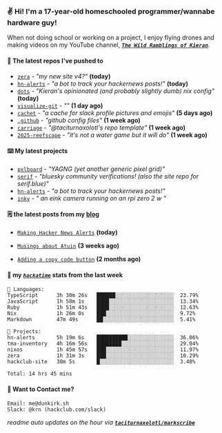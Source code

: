 ### ✌️ Hi! I'm a 17-year-old homeschooled programmer/wannabe hardware guy!

When not doing school or working on a project, I enjoy flying drones and making videos on my YouTube channel, [**_`The Wild Ramblings of Kieran`_**](https://youtube.com/@kieran.rambles).

#### 👷 The latest repos I've pushed to

- [`zera`](https://github.com/taciturnaxolotl/zera) - _"my new site v4?"_ **(today)**
- [`hn-alerts`](https://github.com/taciturnaxolotl/hn-alerts) - _"a bot to track your hackernews posts!"_ **(today)**
- [`dots`](https://github.com/taciturnaxolotl/dots) - _"Kieran's opinionated (and probably slightly dumb) nix config"_ **(today)**
- [`visualize-git`](https://github.com/maxwofford/visualize-git) - _""_ **(1 day ago)**
- [`cachet`](https://github.com/taciturnaxolotl/cachet) - _"a cache for slack profile pictures and emojis"_ **(5 days ago)**
- [`.github`](https://github.com/taciturnaxolotl/.github) - _"github config files"_ **(1 week ago)**
- [`carriage`](https://github.com/taciturnaxolotl/carriage) - _"@taciturnaxolotl's repo template"_ **(1 week ago)**
- [`2025-reefscape`](https://github.com/df1317/2025-reefscape) - _"it's not a water game but it will do"_ **(1 week ago)**

#### ⌨️ My latest projects

- [`pxlboard`](https://github.com/taciturnaxolotl/pxlboard) - _"YAGNG (yet another generic pixel grid)"_
- [`serif`](https://github.com/taciturnaxolotl/serif) - _"bluesky community verifications! (also the site repo for serif.blue)"_
- [`hn-alerts`](https://github.com/taciturnaxolotl/hn-alerts) - _"a bot to track your hackernews posts!"_
- [`inky`](https://github.com/taciturnaxolotl/inky) - _" an eink camera running on an rpi zero 2 w "_

#### 🗒️ the latest posts from my [blog](https://dunkirk.sh)

- [`Making Hacker News Alerts`](https://dunkirk.sh/blog/hn-alerts/) **(today)**

- [`Musings about Atuin`](https://dunkirk.sh/blog/atuin/) **(3 weeks ago)**

- [`Adding a copy code button`](https://dunkirk.sh/blog/adding-a-copy-button/) **(2 months ago)**



#### 📡 my [_`hackatime`_](https://waka.hackclub.com) stats from the last week

```text
💾 Languages:
TypeScript      3h 30m 26s   ██████░░░░░░░░░░░░░░░░░░░  23.79%
JavaScript      1h 58m 1s    ████░░░░░░░░░░░░░░░░░░░░░  13.34%
Ruby            1h 51m 43s   ████░░░░░░░░░░░░░░░░░░░░░  12.63%
Nix             1h 26m 0s    ███░░░░░░░░░░░░░░░░░░░░░░  9.72%
Markdown        47m 49s      ██░░░░░░░░░░░░░░░░░░░░░░░  5.41%

💼 Projects:
hn-alerts       5h 19m 6s    ██████████░░░░░░░░░░░░░░░  36.06%
tma-inventory   4h 16m 56s   ████████░░░░░░░░░░░░░░░░░  29.04%
nixos           1h 45m 57s   ███░░░░░░░░░░░░░░░░░░░░░░  11.97%
zera            1h 31m 3s    ███░░░░░░░░░░░░░░░░░░░░░░  10.29%
hackclub-site   30m 5s       █░░░░░░░░░░░░░░░░░░░░░░░░  3.40%

Total: 14 hrs 45 mins
```

#### 📮 Want to Contact me?

```text
Email: me@dunkirk.sh
Slack: @krn (hackclub.com/slack)
```

_readme auto updates on the hour via [**`taciturnaxolotl/markscribe`**](https://github.com/taciturnaxolotl/markscribe)_
